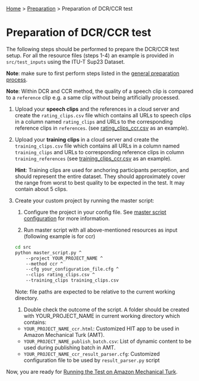 [Home](../README.md) > [Preparation](preparation.md) > Preparation of DCR/CCR test

# Preparation of DCR/CCR test

The following steps should be performed to prepare the DCR/CCR test setup.
For all the resource files (steps 1-4) an example is provided in `src/test_inputs` using the ITU-T Sup23 Dataset.  

**Note**: make sure to first perform steps listed in the [general preparation process](preparation.md).

**Note**: Within DCR and CCR method, the quality of a speech clip is compared to a `reference` clip e.g. a same clip 
without being artificially processed.  

1. Upload your **speech clips** and the references in a cloud server and create the `rating_clips.csv` file which 
contains all URLs to speech clips in a column named `rating_clips` and URLs to the corresponding reference clips in 
`references`. (see [rating_clips_ccr.csv](../src/test_inputs/rating_clips_ccr.csv) as an example).

1. Upload your **training clips** in a cloud server and create the `training_clips.csv` file which contains all URLs in a 
column named `training_clips` and URLs to corresponding reference clips in column `training_references` 
(see [training_clips_ccr.csv](../src/test_inputs/training_clips_ccr.csv) as an example).
  
    **Hint**: Training clips are used for anchoring participants perception, and should represent the entire dataset. 
    They should approximately cover the range from worst to best quality to be expected in the test. It may contain 
    about 5 clips. 

1. Create your custom project by running the master script: 

    1. Configure the project in your config file. See [master script configuration](conf_master.md) for more information.
    
    1. Run master script with all above-mentioned resources as input (following example is for ccr)
        
    ```bash
    cd src
    python master_script.py ^
        --project YOUR_PROJECT_NAME ^
        --method ccr ^
        --cfg your_configuration_file.cfg ^
        --clips rating_clips.csv ^
        --training_clips training_clips.csv 
    ```
    Note: file paths are expected to be relative to the current working directory.
    
    1. Double check the outcome of the script. A folder should be created with YOUR_PROJECT_NAME in current working 
    directory which contains: 
    * `YOUR_PROJECT_NAME_ccr.html`: Customized HIT app to be used in Amazon Mechanical Turk (AMT).
    * `YOUR_PROJECT_NAME_publish_batch.csv`: List of dynamic content to be used during publishing batch in AMT.
    * `YOUR_PROJECT_NAME_ccr_result_parser.cfg`: Customized configuration file to be used by `result_parser.py` script
        
Now, you are ready for [Running the Test on Amazon Mechanical Turk](running_test_mturk.md).